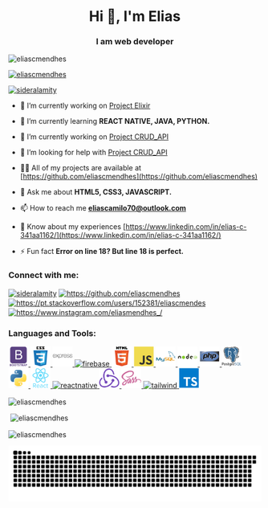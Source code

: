 <h1 align="center">Hi 👋, I'm Elias</h1>
<h3 align="center">I am web developer</h3>

<p align="left"> <img src="https://komarev.com/ghpvc/?username=eliascmendhes&label=Profile%20views&color=0e75b6&style=flat" alt="eliascmendhes" /> </p>

<p align="left"> <a href="https://github.com/ryo-ma/github-profile-trophy"><img src="https://github-profile-trophy.vercel.app/?username=eliascmendhes" alt="eliascmendhes" /></a> </p>

<p align="left"> <a href="https://twitter.com/sideralamity" target="blank"><img src="https://img.shields.io/twitter/follow/sideralamity?logo=twitter&style=for-the-badge" alt="sideralamity" /></a> </p>

- 🔭 I’m currently working on [Project Elixir](https://github.com/eliascmendhes/Inmana-Elixir)

- 🌱 I’m currently learning **REACT NATIVE, JAVA, PYTHON.**

- 🔭 I’m currently working on [Project CRUD_API](https://github.com/eliascmendhes/Crud-Front-End)

- 🤝 I’m looking for help with [Project CRUD_API](https://github.com/eliascmendhes/Crud-Front-End)

- 👨‍💻 All of my projects are available at [https://github.com/eliascmendhes](https://github.com/eliascmendhes)

- 💬 Ask me about **HTML5, CSS3, JAVASCRIPT.**

- 📫 How to reach me **eliascamilo70@outlook.com**

- 📄 Know about my experiences [https://www.linkedin.com/in/elias-c-341aa1162/](https://www.linkedin.com/in/elias-c-341aa1162/)

- ⚡ Fun fact **Error on line 18? But line 18 is perfect.**

<h3 align="left">Connect with me:</h3>
<p align="left">
<a href="https://twitter.com/sideralamity" target="blank"><img align="center" src="https://raw.githubusercontent.com/rahuldkjain/github-profile-readme-generator/master/src/images/icons/Social/twitter.svg" alt="sideralamity" height="30" width="40" /></a>
<a href="https://linkedin.com/in/https://github.com/eliascmendhes" target="blank"><img align="center" src="https://raw.githubusercontent.com/rahuldkjain/github-profile-readme-generator/master/src/images/icons/Social/linked-in-alt.svg" alt="https://github.com/eliascmendhes" height="30" width="40" /></a>
<a href="https://stackoverflow.com/users/https://pt.stackoverflow.com/users/152381/eliascmendes" target="blank"><img align="center" src="https://raw.githubusercontent.com/rahuldkjain/github-profile-readme-generator/master/src/images/icons/Social/stack-overflow.svg" alt="https://pt.stackoverflow.com/users/152381/eliascmendes" height="30" width="40" /></a>
<a href="https://instagram.com/https://www.instagram.com/eliasmendhes_/" target="blank"><img align="center" src="https://raw.githubusercontent.com/rahuldkjain/github-profile-readme-generator/master/src/images/icons/Social/instagram.svg" alt="https://www.instagram.com/eliasmendhes_/" height="30" width="40" /></a>
</p>

<h3 align="left">Languages and Tools:</h3>
<p align="left"> <a href="https://getbootstrap.com" target="_blank"> <img src="https://raw.githubusercontent.com/devicons/devicon/master/icons/bootstrap/bootstrap-plain-wordmark.svg" alt="bootstrap" width="40" height="40"/> </a> <a href="https://www.w3schools.com/css/" target="_blank"> <img src="https://raw.githubusercontent.com/devicons/devicon/master/icons/css3/css3-original-wordmark.svg" alt="css3" width="40" height="40"/> </a> <a href="https://expressjs.com" target="_blank"> <img src="https://raw.githubusercontent.com/devicons/devicon/master/icons/express/express-original-wordmark.svg" alt="express" width="40" height="40"/> </a> <a href="https://firebase.google.com/" target="_blank"> <img src="https://www.vectorlogo.zone/logos/firebase/firebase-icon.svg" alt="firebase" width="40" height="40"/> </a> <a href="https://www.w3.org/html/" target="_blank"> <img src="https://raw.githubusercontent.com/devicons/devicon/master/icons/html5/html5-original-wordmark.svg" alt="html5" width="40" height="40"/> </a> <a href="https://developer.mozilla.org/en-US/docs/Web/JavaScript" target="_blank"> <img src="https://raw.githubusercontent.com/devicons/devicon/master/icons/javascript/javascript-original.svg" alt="javascript" width="40" height="40"/> </a> <a href="https://www.mysql.com/" target="_blank"> <img src="https://raw.githubusercontent.com/devicons/devicon/master/icons/mysql/mysql-original-wordmark.svg" alt="mysql" width="40" height="40"/> </a> <a href="https://nodejs.org" target="_blank"> <img src="https://raw.githubusercontent.com/devicons/devicon/master/icons/nodejs/nodejs-original-wordmark.svg" alt="nodejs" width="40" height="40"/> </a> <a href="https://www.php.net" target="_blank"> <img src="https://raw.githubusercontent.com/devicons/devicon/master/icons/php/php-original.svg" alt="php" width="40" height="40"/> </a> <a href="https://www.postgresql.org" target="_blank"> <img src="https://raw.githubusercontent.com/devicons/devicon/master/icons/postgresql/postgresql-original-wordmark.svg" alt="postgresql" width="40" height="40"/> </a> <a href="https://www.python.org" target="_blank"> <img src="https://raw.githubusercontent.com/devicons/devicon/master/icons/python/python-original.svg" alt="python" width="40" height="40"/> </a> <a href="https://reactjs.org/" target="_blank"> <img src="https://raw.githubusercontent.com/devicons/devicon/master/icons/react/react-original-wordmark.svg" alt="react" width="40" height="40"/> </a> <a href="https://reactnative.dev/" target="_blank"> <img src="https://reactnative.dev/img/header_logo.svg" alt="reactnative" width="40" height="40"/> </a> <a href="https://redux.js.org" target="_blank"> <img src="https://raw.githubusercontent.com/devicons/devicon/master/icons/redux/redux-original.svg" alt="redux" width="40" height="40"/> </a> <a href="https://sass-lang.com" target="_blank"> <img src="https://raw.githubusercontent.com/devicons/devicon/master/icons/sass/sass-original.svg" alt="sass" width="40" height="40"/> </a> <a href="https://tailwindcss.com/" target="_blank"> <img src="https://www.vectorlogo.zone/logos/tailwindcss/tailwindcss-icon.svg" alt="tailwind" width="40" height="40"/> </a> <a href="https://www.typescriptlang.org/" target="_blank"> <img src="https://raw.githubusercontent.com/devicons/devicon/master/icons/typescript/typescript-original.svg" alt="typescript" width="40" height="40"/> </a> </p>

<p><img align="center" src="https://github-readme-stats.vercel.app/api/top-langs?username=eliascmendhes&show_icons=true&locale=en&layout=compact" alt="eliascmendhes" /></p>

<p>&nbsp;<img align="center" src="https://github-readme-stats.vercel.app/api?username=eliascmendhes&show_icons=true&locale=en" alt="eliascmendhes" /></p>

<p><img align="center" src="https://github-readme-streak-stats.herokuapp.com/?user=eliascmendhes&" alt="eliascmendhes" /></p>

 ![Snake animation](https://github.com/eliascmendhes/eliascmendhes/blob/output/github-contribution-grid-snake.svg)
</div>
  

  
